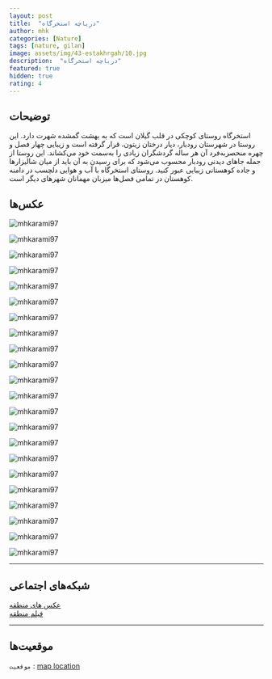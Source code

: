 ```yaml
---
layout: post
title:  "دریاچه استخرگاه"
author: mhk
categories: [Nature]
tags: [nature, gilan]
image: assets/img/43-estakhrgah/10.jpg
description:  "دریاچه استخرگاه"
featured: true
hidden: true
rating: 4
---
```


## توضیحات
استخرگاه روستای کوچکی در قلب گیلان است که به بهشت گمشده شهرت دارد. این روستا در شهرستان رودبار، دیار درختان زیتون، قرار گرفته است و زیبایی چهار فصل و چهره منحصر‌به‌فرد آن هر ساله گردشگران زیادی را به‌سمت خود می‌کشاند. این روستا از جمله جاهای دیدنی رودبار محسوب می‌شود که برای رسیدن به آن باید از میان شالیزارها و جاده کوهستانی زیبایی عبور کنید. روستای استخرگاه با آب و هوایی دلچسب در دامنه کوهستان در تمامی فصل‌ها میزبان مهمانان شهرهای دیگر است.  

## عکس‌ها

![mhkarami97](/assets/img/43-estakhrgah/01.jpg)  

![mhkarami97](/assets/img/43-estakhrgah/02.jpg)  

![mhkarami97](/assets/img/43-estakhrgah/03.jpg)  

![mhkarami97](/assets/img/43-estakhrgah/04.jpg)  

![mhkarami97](/assets/img/43-estakhrgah/05.jpg)  

![mhkarami97](/assets/img/43-estakhrgah/06.jpg)  

![mhkarami97](/assets/img/43-estakhrgah/07.jpg)  

![mhkarami97](/assets/img/43-estakhrgah/08.jpg)  

![mhkarami97](/assets/img/43-estakhrgah/09.jpg)  

![mhkarami97](/assets/img/43-estakhrgah/10.jpg)  

![mhkarami97](/assets/img/43-estakhrgah/11.jpg)  

![mhkarami97](/assets/img/43-estakhrgah/12.jpg)  

![mhkarami97](/assets/img/43-estakhrgah/13.jpg)  

![mhkarami97](/assets/img/43-estakhrgah/14.jpg)  

![mhkarami97](/assets/img/43-estakhrgah/15.jpg)  

![mhkarami97](/assets/img/43-estakhrgah/16.jpg)  

![mhkarami97](/assets/img/43-estakhrgah/17.jpg)  

![mhkarami97](/assets/img/43-estakhrgah/18.jpg)  

![mhkarami97](/assets/img/43-estakhrgah/19.jpg)  

![mhkarami97](/assets/img/43-estakhrgah/20.jpg)  

![mhkarami97](/assets/img/43-estakhrgah/21.jpg)  

![mhkarami97](/assets/img/43-estakhrgah/22.jpg)  

---

## شبکه‌های اجتماعی

[عکس های منطقه]()  
[فیلم منطقه]()  

---

## موقعیت‌ها

`موقعیت` : [map location](https://www.google.com/maps/place/Estakhrgah/@36.856677,49.622086,15z/data=!4m5!3m4!1s0x3ff519622cf8b2b9:0xefc027281e16ec3f!8m2!3d36.8576865!4d49.6252787)  